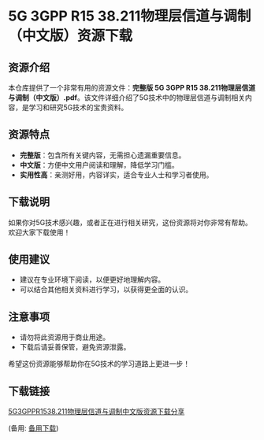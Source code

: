 # 5G 3GPP R15 38.211物理层信道与调制（中文版）资源下载

## 资源介绍

本仓库提供了一个非常有用的资源文件：**完整版 5G 3GPP R15 38.211物理层信道与调制（中文版）.pdf**。该文件详细介绍了5G技术中的物理层信道与调制相关内容，是学习和研究5G技术的宝贵资料。

## 资源特点

- **完整版**：包含所有关键内容，无需担心遗漏重要信息。
- **中文版**：方便中文用户阅读和理解，降低学习门槛。
- **实用性高**：亲测好用，内容详实，适合专业人士和学习者使用。

## 下载说明

如果你对5G技术感兴趣，或者正在进行相关研究，这份资源将对你非常有帮助。欢迎大家下载使用！

## 使用建议

- 建议在专业环境下阅读，以便更好地理解内容。
- 可以结合其他相关资料进行学习，以获得更全面的认识。

## 注意事项

- 请勿将此资源用于商业用途。
- 下载后请妥善保管，避免资源泄露。

希望这份资源能够帮助你在5G技术的学习道路上更进一步！

## 下载链接
[5G3GPPR1538.211物理层信道与调制中文版资源下载分享](https://pan.quark.cn/s/7af9194e535b) 

(备用: [备用下载](https://pan.baidu.com/s/1lVsGaHDKWLcTlYQ-xNs6Bg?pwd=1234))
